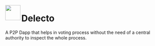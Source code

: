 <img align="left" src="https://user-images.githubusercontent.com/30736722/64654442-8f092680-d429-11e9-9521-747d62c86fd9.png" 
width="48"> 
# Delecto
A P2P Dapp that helps in voting process without the need of a central authority to inspect the whole process.
